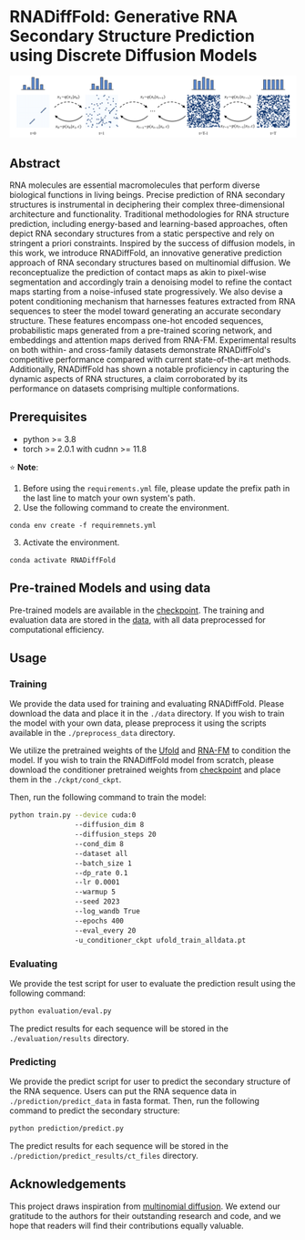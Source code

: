 # RNADiffFold: Generative RNA Secondary Structure Prediction using Discrete Diffusion Models
![fig_1](/figures/fig1_overview.png)
## Abstract
RNA molecules are essential macromolecules that perform diverse biological functions in living beings. Precise prediction of RNA secondary structures is instrumental in deciphering their complex three-dimensional architecture and functionality. Traditional methodologies for RNA structure prediction, including energy-based and learning-based approaches, often depict RNA secondary structures from a static perspective and rely on stringent a priori constraints. Inspired by the success of diffusion models, in this work, we introduce RNADiffFold, an innovative generative prediction approach of RNA secondary structures based on multinomial diffusion. We reconceptualize the prediction of contact maps as akin to pixel-wise segmentation and accordingly train a denoising model to refine the contact maps starting from a noise-infused state progressively. We also devise a potent conditioning mechanism that harnesses features extracted from RNA sequences to steer the model toward generating an accurate secondary structure. These features encompass one-hot encoded sequences, probabilistic maps generated from a pre-trained scoring network, and embeddings and attention maps derived from RNA-FM. Experimental results on both within- and cross-family datasets demonstrate RNADiffFold's competitive performance compared with current state-of-the-art methods. Additionally, RNADiffFold has shown a notable proficiency in capturing the dynamic aspects of RNA structures, a claim corroborated by its performance on datasets comprising multiple conformations.

## Prerequisites

* python >= 3.8
* torch >= 2.0.1 with cudnn >= 11.8

:star: **Note**:
1. Before using the `requirements.yml` file, please update the prefix path in the last line to match your own system's path.
2. Use the following command to create the environment. 
```
conda env create -f requiremnets.yml
```
3. Activate the environment.
```
conda activate RNADiffFold
```

## Pre-trained Models and using data
Pre-trained models are available in the [checkpoint](https://drive.google.com/drive/folders/1jt6G-O15I0Sn6kbplLZhftbv8DLZeyR_?usp=sharing). The training and evaluation data are stored in the [data](https://drive.google.com/drive/folders/1NwClE1Df56LfZ2wGkvr2LnPpGnHH6CGU?usp=sharing), with all data preprocessed for computational efficiency. 

## Usage

### Training
We provide the data used for training and evaluating RNADiffFold. Please download the data and place it in the `./data` directory. If you wish to train the model with your own data, please preprocess it using the scripts available in the `./preprocess_data` directory.

We utilize the pretrained weights of the [Ufold](https://github.com/uci-cbcl/UFold) and [RNA-FM](https://github.com/ml4bio/RNA-FM) to condition the model. If you wish to train the RNADiffFold model from scratch, please download the conditioner pretrained weights from [checkpoint](https://drive.google.com/drive/folders/1jt6G-O15I0Sn6kbplLZhftbv8DLZeyR_?usp=sharing) and place them in the `./ckpt/cond_ckpt`.

Then, run the following command to train the model:

```bash
python train.py --device cuda:0
                --diffusion_dim 8
                --diffusion_steps 20
                --cond_dim 8
                --dataset all
                --batch_size 1
                --dp_rate 0.1
                --lr 0.0001
                --warmup 5
                --seed 2023
                --log_wandb True
                --epochs 400
                --eval_every 20
                -u_conditioner_ckpt ufold_train_alldata.pt
```
### Evaluating 
We provide the test script for user to evaluate the prediction result using the following command:

```bash
python evaluation/eval.py
```

The predict results for each sequence will be stored in the `./evaluation/results` directory.

### Predicting
We provide the predict script for user to predict the secondary structure of the RNA sequence. Users can put the RNA sequence data in `./prediction/predict_data` in fasta format. Then, run the following command to predict the secondary structure:

```bash
python prediction/predict.py
```
The predict results for each sequence will be stored in the `./prediction/predict_results/ct_files` directory.

## Acknowledgements
This project draws inspiration from [multinomial diffusion](https://github.com/ehoogeboom/multinomial_diffusion). We extend our gratitude to the authors for their outstanding research and code, and we hope that readers will find their contributions equally valuable.

